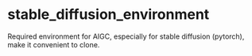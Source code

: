# stable_diffusion_environment
Required environment for AIGC, especially for stable diffusion (pytorch), make it convenient to clone.
